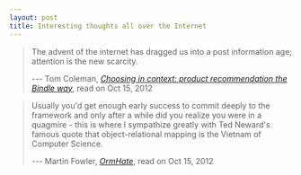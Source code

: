 ```yaml
---
layout: post
title: Interesting thoughts all over the Internet
---
```


> The advent of the internet has dragged us into a post information age;
> attention is the new scarcity.
>
> --- Tom Coleman, [*Choosing in context: product recommendation the Bindle way*](http://bindle.me/blog/index.php/419/choosing-in-context-product-recommendation-the-bindle-way), read on Oct 15, 2012

> Usually you'd get enough early success to commit deeply to the framework and
> only after a while did you realize you were in a quagmire - this is where I
> sympathize greatly with Ted Neward's famous quote that object-relational
> mapping is the Vietnam of Computer Science.
>
> --- Martin Fowler, [*OrmHate*](http://martinfowler.com/bliki/OrmHate.html), read on Oct 15, 2012